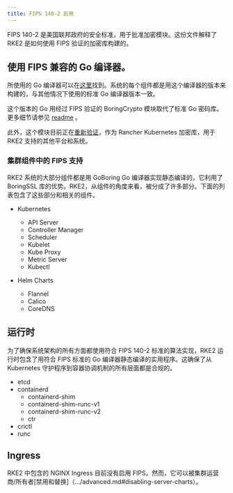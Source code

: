 ```yaml
---
title: FIPS 140-2 启用
---
```


FIPS 140-2 是美国联邦政府的安全标准，用于批准加密模块。这份文件解释了 RKE2 是如何使用 FIPS 验证的加密库构建的。

## 使用 FIPS 兼容的 Go 编译器。

所使用的 Go 编译器可以在[这里](https://hub.docker.com/u/goboring)找到。系统的每个组件都是用这个编译器的版本来构建的，与其他情况下使用的标准 Go 编译器版本一致。

这个版本的 Go 用经过 FIPS 验证的 BoringCrypto 模块取代了标准 Go 密码库。更多细节请参见 [readme](https://github.com/golang/go/blob/dev.boringcrypto/README.boringcrypto.md) 。

此外，这个模块目前正在[重新验证](../assets/fips_engagement.pdf)，作为 Rancher Kubernetes 加密库，用于 RKE2 支持的其他平台和系统。

### 集群组件中的 FIPS 支持

RKE2 系统的大部分组件都是用 GoBoring Go 编译器实现静态编译的，它利用了 BoringSSL 库的优势。RKE2，从组件的角度来看，被分成了许多部分。下面的列表包含了这些部分和相关的组件。

- Kubernetes

  - API Server
  - Controller Manager
  - Scheduler
  - Kubelet
  - Kube Proxy
  - Metric Server
  - Kubectl

- Helm Charts
  - Flannel
  - Calico
  - CoreDNS

## 运行时

为了确保系统架构的所有方面都使用符合 FIPS 140-2 标准的算法实现，RKE2 运行时包含了用符合 FIPS 标准的 Go 编译器静态编译的实用程序。这确保了从 Kubernetes 守护程序到容器协调机制的所有层面都是合规的。

- etcd
- containerd
  - containerd-shim
  - containerd-shim-runc-v1
  - containerd-shim-runc-v2
  - ctr
- crictl
- runc

## Ingress

RKE2 中包含的 NGINX Ingress 目前没有启用 FIPS。然而，它可以被集群运营商/所有者[禁用和替换]（.../advanced.md#disabling-server-charts）。
